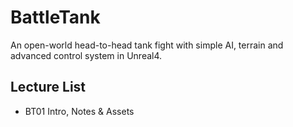 # BattleTank

An open-world head-to-head tank fight with simple AI, terrain and advanced control system in Unreal4.

## Lecture List
* BT01 Intro, Notes & Assets
